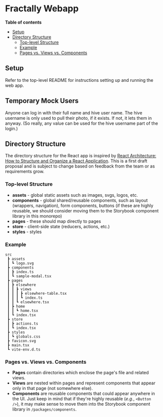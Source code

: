 # Fractally Webapp

<!-- START doctoc generated TOC please keep comment here to allow auto update -->
<!-- DON'T EDIT THIS SECTION, INSTEAD RE-RUN doctoc TO UPDATE -->

**Table of contents**

-   [Setup](#setup)
-   [Directory Structure](#directory-structure)
    -   [Top-level Structure](#top-level-structure)
    -   [Example](#example)
    -   [Pages vs. Views vs. Components](#pages-vs-views-vs-components)

<!-- END doctoc generated TOC please keep comment here to allow auto update -->

## Setup

Refer to the top-level README for instructions setting up and running the web app.

## Temporary Mock Users

Anyone can log in with their full name and hive user name. The hive username is only used to pull their photo, if it exists. If not, it lets them in anyway. (So really, any value can be used for the hive username part of the login.)

## Directory Structure

The directory structure for the React app is inspired by [React Architecture: How to Structure and Organize a React Application](https://www.taniarascia.com/react-architecture-directory-structure/). This is a first draft proposal and is subject to change based on feedback from the team or as requirements grow.

### Top-level Structure

-   **assets** - global static assets such as images, svgs, logos, etc.
-   **components** - global shared/reusable components, such as layout (wrappers, navigation), form components, buttons (if these are highly reusable, we should consider moving them to the Storybook component library in this monorepo)
-   **pages** - these should map directly to pages
-   **store** - client-side state (reducers, actions, etc.)
-   **styles** - styles

### Example

```
src
 ┣ assets
 ┃ ┗ logo.svg
 ┣ components
 ┃ ┣ index.ts
 ┃ ┗ sample-modal.tsx
 ┣ pages
 ┃ ┣ elsewhere
 ┃ ┃ ┣ views
 ┃ ┃ ┃ ┣ elsewhere-table.tsx
 ┃ ┃ ┃ ┗ index.ts
 ┃ ┃ ┗ elsewhere.tsx
 ┃ ┣ home
 ┃ ┃ ┗ home.tsx
 ┃ ┗ index.tsx
 ┣ store
 ┃ ┣ actions.ts
 ┃ ┗ index.tsx
 ┣ styles
 ┃ ┗ globals.css
 ┣ favicon.svg
 ┣ main.tsx
 ┗ vite-env.d.ts
```

### Pages vs. Views vs. Components

-   **Pages** contain directories which enclose the page's file and related views.
-   **Views** are nested within pages and represent components that appear only in that page (not somewhere else).
-   **Components** are reusable components that could appear anywhere in the UI. Just keep in mind that if they're highly reusable (_e.g._, `<Button />`), it may make sense to move them into the Storybook component library in `/packages/components`.
